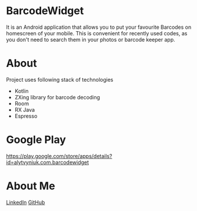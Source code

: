 # BarcodeWidget 
It is an Android application that allows you to put your favourite Barcodes on homescreen of your mobile.
This is convenient for recently used codes, as you don't need to search them in your photos or barcode keeper app.

# About
Project uses following stack of technologies
- Kotlin
- ZXing library for barcode decoding
- Room
- RX Java
- Espresso

# Google Play 

https://play.google.com/store/apps/details?id=alytvyniuk.com.barcodewidget

# About Me

[LinkedIn](https://www.linkedin.com/in/andrii-lytvyniuk-aba28886/)
[GitHub](https://github.com/AndriiLytvyniuk)
